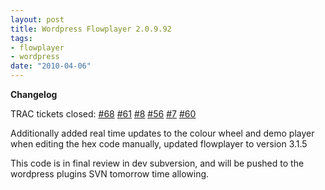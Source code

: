 ```yaml
--- 
layout: post
title: Wordpress Flowplayer 2.0.9.92
tags: 
- flowplayer
- wordpress
date: "2010-04-06"
---
```

<strong>Changelog</strong>

TRAC tickets closed: <a href="http://trac.saiweb.co.uk/saiweb/ticket/68">#68</a> <a href="http://trac.saiweb.co.uk/saiweb/ticket/61">#61</a> <a href="http://trac.saiweb.co.uk/saiweb/ticket/8">#8</a> <a href="http://trac.saiweb.co.uk/saiweb/ticket/56">#56</a> <a href="http://trac.saiweb.co.uk/saiweb/ticket/7">#7</a> <a href="http://trac.saiweb.co.uk/saiweb/ticket/60">#60</a>

Additionally added real time updates to the colour wheel and demo player when editing the hex code manually, updated flowplayer to version 3.1.5

This code is in final review in dev subversion, and will be pushed to the wordpress plugins SVN tomorrow time allowing.



